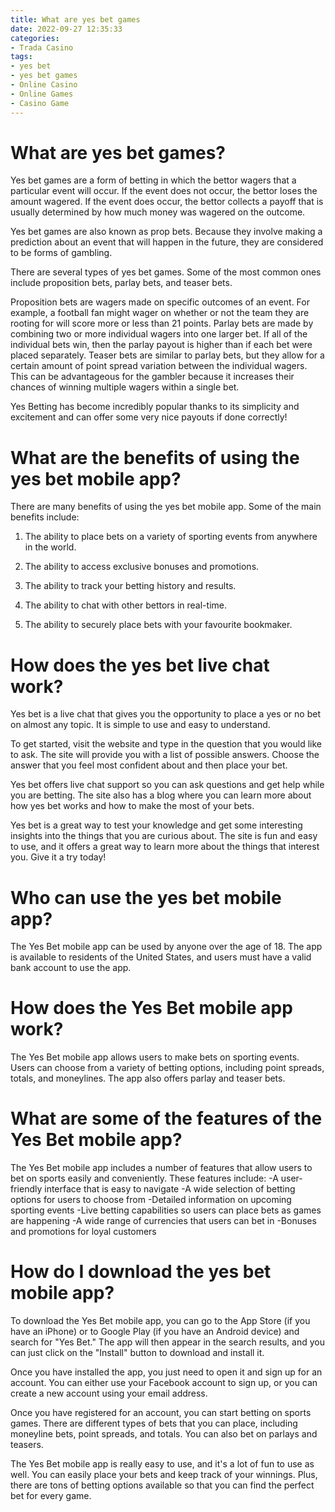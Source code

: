 ```yaml
---
title: What are yes bet games
date: 2022-09-27 12:35:33
categories:
- Trada Casino
tags:
- yes bet
- yes bet games
- Online Casino
- Online Games
- Casino Game
---
```



#  What are yes bet games?

Yes bet games are a form of betting in which the bettor wagers that a particular event will occur. If the event does not occur, the bettor loses the amount wagered. If the event does occur, the bettor collects a payoff that is usually determined by how much money was wagered on the outcome.

Yes bet games are also known as prop bets. Because they involve making a prediction about an event that will happen in the future, they are considered to be forms of gambling.

There are several types of yes bet games. Some of the most common ones include proposition bets, parlay bets, and teaser bets.

Proposition bets are wagers made on specific outcomes of an event. For example, a football fan might wager on whether or not the team they are rooting for will score more or less than 21 points. Parlay bets are made by combining two or more individual wagers into one larger bet. If all of the individual bets win, then the parlay payout is higher than if each bet were placed separately. Teaser bets are similar to parlay bets, but they allow for a certain amount of point spread variation between the individual wagers. This can be advantageous for the gambler because it increases their chances of winning multiple wagers within a single bet.

Yes Betting has become incredibly popular thanks to its simplicity and excitement and can offer some very nice payouts if done correctly!

#  What are the benefits of using the yes bet mobile app?

There are many benefits of using the yes bet mobile app. Some of the main benefits include:

1. The ability to place bets on a variety of sporting events from anywhere in the world.

2. The ability to access exclusive bonuses and promotions.

3. The ability to track your betting history and results.

4. The ability to chat with other bettors in real-time.

5. The ability to securely place bets with your favourite bookmaker.

#  How does the yes bet live chat work?

Yes bet is a live chat that gives you the opportunity to place a yes or no bet on almost any topic. It is simple to use and easy to understand.

To get started, visit the website and type in the question that you would like to ask. The site will provide you with a list of possible answers. Choose the answer that you feel most confident about and then place your bet.

Yes bet offers live chat support so you can ask questions and get help while you are betting. The site also has a blog where you can learn more about how yes bet works and how to make the most of your bets.

Yes bet is a great way to test your knowledge and get some interesting insights into the things that you are curious about. The site is fun and easy to use, and it offers a great way to learn more about the things that interest you. Give it a try today!

#  Who can use the yes bet mobile app?

The Yes Bet mobile app can be used by anyone over the age of 18. The app is available to residents of the United States, and users must have a valid bank account to use the app.

# How does the Yes Bet mobile app work?

The Yes Bet mobile app allows users to make bets on sporting events. Users can choose from a variety of betting options, including point spreads, totals, and moneylines. The app also offers parlay and teaser bets.

# What are some of the features of the Yes Bet mobile app?

The Yes Bet mobile app includes a number of features that allow users to bet on sports easily and conveniently. These features include:
-A user-friendly interface that is easy to navigate
-A wide selection of betting options for users to choose from
-Detailed information on upcoming sporting events
-Live betting capabilities so users can place bets as games are happening
-A wide range of currencies that users can bet in
-Bonuses and promotions for loyal customers

#  How do I download the yes bet mobile app?

To download the Yes Bet mobile app, you can go to the App Store (if you have an iPhone) or to Google Play (if you have an Android device) and search for "Yes Bet." The app will then appear in the search results, and you can just click on the "Install" button to download and install it.

Once you have installed the app, you just need to open it and sign up for an account. You can either use your Facebook account to sign up, or you can create a new account using your email address.

Once you have registered for an account, you can start betting on sports games. There are different types of bets that you can place, including moneyline bets, point spreads, and totals. You can also bet on parlays and teasers.

The Yes Bet mobile app is really easy to use, and it's a lot of fun to use as well. You can easily place your bets and keep track of your winnings. Plus, there are tons of betting options available so that you can find the perfect bet for every game.